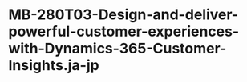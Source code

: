 # MB-280T03-Design-and-deliver-powerful-customer-experiences-with-Dynamics-365-Customer-Insights.ja-jp